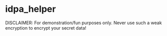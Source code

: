 # idpa_helper

DISCLAIMER: For demonstration/fun purposes only. Never use such a weak encryption to encrypt your secret data!
